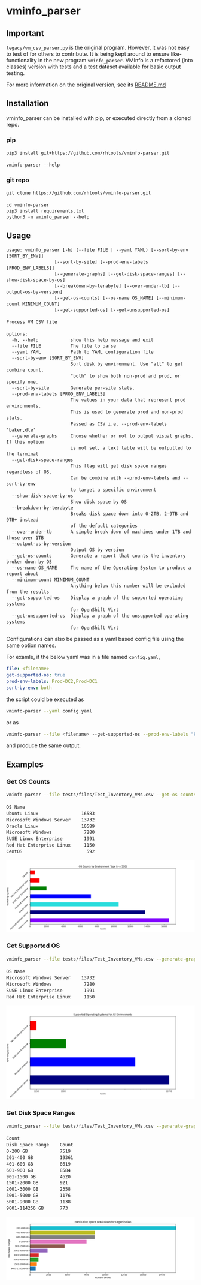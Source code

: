 # vminfo_parser

## Important

`legacy/vm_csv_parser.py` is the original program. However, it was not easy to test of for others to contribute. It is being kept around to ensure like-functionality in the new program `vminfo_parser`. VMInfo is a refactored (into classes) version with tests and a test dataset available for basic output testing.

For more information on the original version, see its [README.md](legacy/README.md)

## Installation

vminfo_parser can be installed with pip, or executed directly from a cloned repo.

### pip

```
pip3 install git+https://github.com/rhtools/vminfo-parser.git

vminfo-parser --help
```

### git repo

```
git clone https://github.com/rhtools/vminfo-parser.git

cd vminfo-parser
pip3 install requirements.txt
python3 -m vminfo_parser --help
```

## Usage

```
usage: vminfo_parser [-h] (--file FILE | --yaml YAML) [--sort-by-env [SORT_BY_ENV]] 
                  [--sort-by-site] [--prod-env-labels [PROD_ENV_LABELS]] 
                  [--generate-graphs] [--get-disk-space-ranges] [--show-disk-space-by-os] 
                  [--breakdown-by-terabyte] [--over-under-tb] [--output-os-by-version] 
                  [--get-os-counts] [--os-name OS_NAME] [--minimum-count MINIMUM_COUNT] 
                  [--get-supported-os] [--get-unsupported-os]

Process VM CSV file

options:
  -h, --help            show this help message and exit
  --file FILE           The file to parse
  --yaml YAML           Path to YAML configuration file
  --sort-by-env [SORT_BY_ENV]
                        Sort disk by environment. Use "all" to get combine count,
                        "both" to show both non-prod and prod, or specify one.
  --sort-by-site        Generate per-site stats.
  --prod-env-labels [PROD_ENV_LABELS]
                        The values in your data that represent prod environments. 
                        This is used to generate prod and non-prod stats. 
                        Passed as CSV i.e. --prod-env-labels 'baker,dte'
  --generate-graphs     Choose whether or not to output visual graphs. If this option 
                        is not set, a text table will be outputted to the terminal
  --get-disk-space-ranges
                        This flag will get disk space ranges regardless of OS. 
                        Can be combine with --prod-env-labels and --sort-by-env 
                        to target a specific environment
  --show-disk-space-by-os
                        Show disk space by OS
  --breakdown-by-terabyte
                        Breaks disk space down into 0-2TB, 2-9TB and 9TB+ instead 
                        of the default categories
  --over-under-tb       A simple break down of machines under 1TB and those over 1TB
  --output-os-by-version
                        Output OS by version
  --get-os-counts       Generate a report that counts the inventory broken down by OS
  --os-name OS_NAME     The name of the Operating System to produce a report about
  --minimum-count MINIMUM_COUNT
                        Anything below this number will be excluded from the results
  --get-supported-os    Display a graph of the supported operating systems 
                        for OpenShift Virt
  --get-unsupported-os  Display a graph of the unsupported operating systems 
                        for OpenShift Virt 
```

Configurations can also be passed as a yaml based config file using the same option names.

For examle, if the below yaml was in a file named `config.yaml`,

```yaml
file: <filename>
get-supported-os: true
prod-env-labels: Prod-DC2,Prod-DC1
sort-by-env: both
```

the script could be executed as

```sh
vminfo-parser --yaml config.yaml
```

or as

```sh
vminfo-parser --file <filename> --get-supported-os --prod-env-labels "Prod-DC2,Prod-DC1" --sort-by-env "both"
```

and produce the same output.


## Examples

### Get OS Counts

```sh
vminfo-parser --file tests/files/Test_Inventory_VMs.csv --get-os-counts --generate-graphs

OS Name
Ubuntu Linux                16583
Microsoft Windows Server    13732
Oracle Linux                10589
Microsoft Windows            7280
SUSE Linux Enterprise        1991
Red Hat Enterprise Linux     1150
CentOS                        592
```

![plot](examples/Get_OS_Counts.png)

### Get Supported OS
```sh
vminfo_parser --file tests/files/Test_Inventory_VMs.csv --generate-graphs  --sort-by-env "all" --prod-env-labels Prod-DC1,Prod-DC2 --get-supported-os     

OS Name
Microsoft Windows Server    13732
Microsoft Windows            7280
SUSE Linux Enterprise        1991
Red Hat Enterprise Linux     1150
```

![plot](examples/Get_Supported_OS.png)

### Get Disk Space Ranges

```sh
vminfo_parser --file tests/files/Test_Inventory_VMs.csv --generate-graphs  --get-disk-space-ranges --sort-by-env "all" --prod-env-labels Prod-DC1,Prod-DC2

Count                                  
Disk Space Range    Count            
0-200 GB            7519             
201-400 GB          19361            
401-600 GB          8619             
601-900 GB          8584             
901-1500 GB         4620             
1501-2000 GB        921              
2001-3000 GB        2358             
3001-5000 GB        1176             
5001-9000 GB        1138             
9001-114256 GB      773
```

![plot](examples/Get_Disk_Space_Ranges.png)